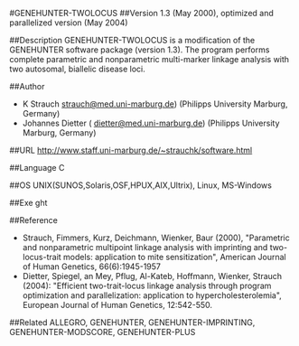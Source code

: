 #GENEHUNTER-TWOLOCUS
##Version
1.3 (May 2000), optimized and parallelized version (May 2004)

##Description
GENEHUNTER-TWOLOCUS is a modification of the GENEHUNTER software package (version 1.3). The program performs complete parametric and nonparametric multi-marker linkage analysis with two autosomal, biallelic disease loci.

##Author
* K Strauch strauch@med.uni-marburg.de) (Philipps University Marburg, Germany)
* Johannes Dietter ( dietter@med.uni-marburg.de) (Philipps University Marburg, Germany)

##URL
http://www.staff.uni-marburg.de/~strauchk/software.html

##Language
C

##OS
UNIX(SUNOS,Solaris,OSF,HPUX,AIX,Ultrix), Linux, MS-Windows

##Exe
ght

##Reference
* Strauch, Fimmers, Kurz, Deichmann, Wienker, Baur (2000), "Parametric and nonparametric multipoint linkage analysis with imprinting and two-locus-trait models: application to mite sensitization", American Journal of Human Genetics, 66(6):1945-1957
* Dietter, Spiegel, an Mey, Pflug, Al-Kateb, Hoffmann, Wienker, Strauch (2004): "Efficient two-trait-locus linkage analysis through program optimization and parallelization: application to hypercholesterolemia", European Journal of Human Genetics, 12:542-550.

##Related
ALLEGRO, GENEHUNTER, GENEHUNTER-IMPRINTING, GENEHUNTER-MODSCORE, GENEHUNTER-PLUS


